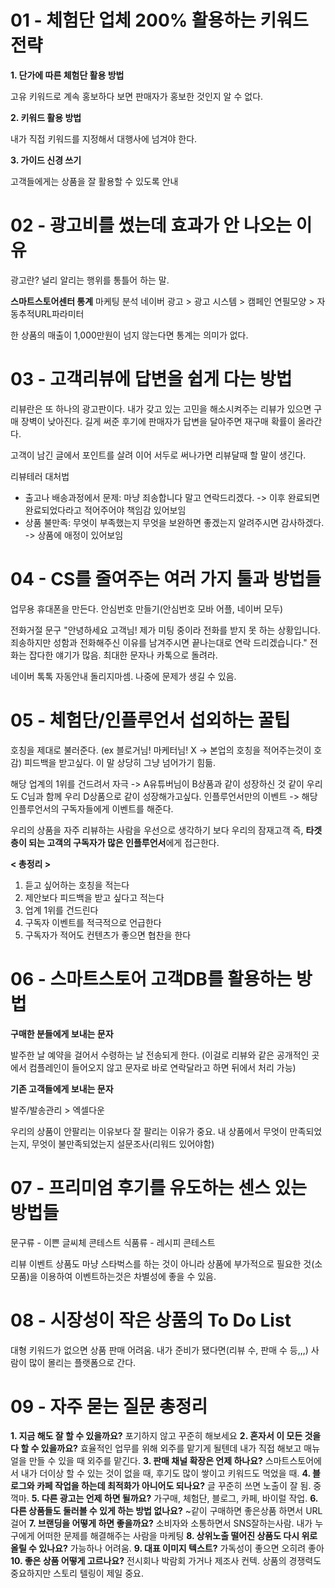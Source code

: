 # 01 - 체험단 업체 200% 활용하는 키워드 전략

**1. 단가에 따른 체험단 활용 방법**

고유 키워드로 계속 홍보하다 보면 판매자가 홍보한 것인지 알 수 없다.

**2. 키워드 활용 방법**

내가 직접 키워드를 지정해서 대행사에 넘겨야 한다.

**3. 가이드 신경 쓰기**

고객들에게는 상품을 잘 활용할 수 있도록 안내

# 02 - 광고비를 썼는데 효과가 안 나오는 이유

광고란? 널리 알리는 행위를 통틀어 하는 말.

**스마트스토어센터 통계**
마케팅 분석
네이버 광고 > 광고 시스템 > 캠페인 연필모양 > 자동추적URL파라미터

한 상품의 매출이 1,000만원이 넘지 않는다면 통계는 의미가 없다.

# 03 - 고객리뷰에 답변을 쉽게 다는 방법

리뷰란은 또 하나의 광고판이다.
내가 갖고 있는 고민을 해소시켜주는 리뷰가 있으면 구매 장벽이 낮아진다.
길게 써준 후기에 판매자가 답변을 달아주면 재구매 확률이 올라간다.

고객이 남긴 글에서 포인트를 살려 이어 서두로 써나가면 리뷰달때 할 말이 생긴다.

리뷰테러 대처법
 - 출고나 배송과정에서 문제: 마냥 죄송합니다 말고 연락드리겠다. -> 이후 완료되면 완료되었다라고 적어주어야 책임감 있어보임
 - 상품 불만족: 무엇이 부족했는지 무엇을 보완하면 좋겠는지 알려주시면 감사하겠다. -> 상품에 애정이 있어보임

# 04 - CS를 줄여주는 여러 가지 툴과 방법들

업무용 휴대폰을 만든다.
안심번호 만들기(안심번호 모바 어플, 네이버 모두)

전화거절 문구
"안녕하세요 고객님! 제가 미팅 중이라 전화를 받지 못 하는 상황입니다. 죄송하지만 성함과 전화해주신 이유를 남겨주시면 끝나는대로 연락 드리겠습니다."
전화는 잡다한 얘기가 많음. 최대한 문자나 카톡으로 돌려라.

네이버 톡톡 자동안내 돌리지마셈. 나중에 문제가 생길 수 있음.

# 05 - 체험단/인플루언서 섭외하는 꿀팁

호칭을 제대로 불러준다. (ex 블로거님! 마케터님! X  -> 본업의 호칭을 적어주는것이 호감)
피드백을 받고싶다. 이 말 상당히 그냥 넘어가기 힘듦.

해당 업계의 1위를 건드려서 자극 -> A유튜버님이 B상품과 같이 성장하신 것 같이 우리도 C님과 함께 우리 D상품으로 같이 성장해가고싶다.
인플루언서만의 이벤트 -> 해당 인플루언서의 구독자들에게 이벤트를 해준다.

우리의 상품을 자주 리뷰하는 사람을 우선으로 생각하기 보다 우리의 잠재고객 즉, **타겟층이 되는 고객의 구독자가 많은 인플루언서**에게 접근한다.

**< 총정리 >**
1. 듣고 싶어하는 호칭을 적는다
2. 제안보다 피드백을 받고 싶다고 적는다
3. 업계 1위를 건드린다
4. 구독자 이벤트를 적극적으로 언급한다
5. 구독자가 적어도 컨텐츠가 좋으면 협찬을 한다

# 06 - 스마트스토어 고객DB를 활용하는 방법

**구매한 분들에게 보내는 문자**

발주한 날 예약을 걸어서 수령하는 날 전송되게 한다. (이걸로 리뷰와 같은 공개적인 곳에서 컴플레인이 들어오지 않고 문자로 바로 연락달라고 하면 뒤에서 처리 가능)

**기존 고객들에게 보내는 문자**

발주/발송관리 > 엑셀다운


우리의 상품이 안팔리는 이유보다 잘 팔리는 이유가 중요.
내 상품에서 무엇이 만족되었는지, 무엇이 불만족되었는지 설문조사(리워드 있어야함)

# 07 - 프리미엄 후기를 유도하는 센스 있는 방법들

문구류 - 이쁜 글씨체 콘테스트
식품류 - 레시피 콘테스트

리뷰 이벤트 상품도 마냥 스타벅스를 하는 것이 아니라 상품에 부가적으로 필요한 것(소모품)을 이용하여 이벤트하는것은 차별성에 좋을 수 있음.

# 08 - 시장성이 작은 상품의 To Do List

대형 키워드가 없으면 상품 판매 어려움.
내가 준비가 됐다면(리뷰 수, 판매 수 등,,,) 사람이 많이 몰리는 플랫폼으로 간다.

# 09 - 자주 묻는 질문 총정리

**1. 지금 해도 잘 할 수 있을까요?** 포기하지 않고 꾸준히 해보세요
**2. 혼자서 이 모든 것을 다 할 수 있을까요?** 효율적인 업무를 위해 외주를 맡기게 될텐데 내가 직접 해보고 매뉴얼을 만들 수 있을 때 외주를 맡긴다.
**3. 판매 채널 확장은 언제 하나요?** 스마트스토어에서 내가 더이상 할 수 있는 것이 없을 때, 후기도 많이 쌓이고 키워드도 먹었을 때.
**4. 블로그와 카페 작업을 하는데 최적화가 아니어도 되나요?** 글 꾸준히 쓰면 노출이 잘 됨. 중꺽마.
**5. 다른 광고는 언제 하면 될까요?** 가구매, 체험단, 블로그, 카페, 바이럴 작업.
**6. 다른 상품들도 둘러볼 수 있게 하는 방법 없나요?** ~같이 구매하면 좋은상품 하면서 URL걸어
**7. 브랜딩을 어떻게 하면 좋을까요?** 소비자와 소통하면서 SNS잘하는사람. 내가 누구에게 어떠한 문제를 해결해주는 사람을 마케팅
**8. 상위노출 떨어진 상품도 다시 위로 올릴 수 있나요?** 가능하나 어려움.
**9. 대표 이미지 텍스트?** 가독성이 좋으면 오히려 좋아
**10. 좋은 상품 어떻게 고르나요?** 전시회나 박람회 가거나 제조사 컨텍. 상품의 경쟁력도 중요하지만 스토리 텔링이 제일 중요.
